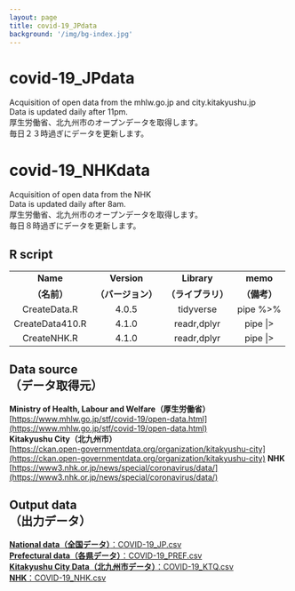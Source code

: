 ```yaml
---
layout: page
title: covid-19_JPdata
background: '/img/bg-index.jpg'
---
```


# covid-19_JPdata
Acquisition of open data from the mhlw.go.jp and city.kitakyushu.jp<br>
Data is updated daily after 11pm.<br>
厚生労働省、北九州市のオープンデータを取得します。<br>
毎日２３時過ぎにデータを更新します。

# covid-19_NHKdata
Acquisition of open data from the NHK<br>
Data is updated daily after 8am.<br>
厚生労働省、北九州市のオープンデータを取得します。<br>
毎日８時過ぎにデータを更新します。

## R script

|||||
|:---:|:---:|:---:|:---:|
|**Name**|**Version**|**Library**|**memo**|
|**（名前）**|**（バージョン）**|**（ライブラリ）**|**（備考）**|
|CreateData.R|4.0.5|tidyverse|pipe %>%|
|CreateData410.R|4.1.0|readr,dplyr|pipe \|>|
|CreateNHK.R|4.1.0|readr,dplyr|pipe \|>|NHK

## Data source<br>（データ取得元）
**Ministry of Health, Labour and Welfare（厚生労働省）**<br>[https://www.mhlw.go.jp/stf/covid-19/open-data.html](https://www.mhlw.go.jp/stf/covid-19/open-data.html) <br>
**Kitakyushu City（北九州市）**<br>[https://ckan.open-governmentdata.org/organization/kitakyushu-city](https://ckan.open-governmentdata.org/organization/kitakyushu-city)
**NHK**<br>[https://www3.nhk.or.jp/news/special/coronavirus/data/](https://www3.nhk.or.jp/news/special/coronavirus/data/)

## Output data<br>（出力データ）
[**National data（全国データ）**：COVID-19_JP.csv](https://github.com/u-10bei/covid-19_JPdata/blob/main/data/COVID-19_JP.csv)<br>
[**Prefectural data（各県データ）**：COVID-19_PREF.csv](https://github.com/u-10bei/covid-19_JPdata/blob/main/data/COVID-19_PREF.csv)<br>
[**Kitakyushu City Data（北九州市データ）**：COVID-19_KTQ.csv](https://github.com/u-10bei/covid-19_JPdata/blob/main/data/COVID-19_KTQ.csv)<br>
[**NHK**：COVID-19_NHK.csv](https://github.com/u-10bei/covid-19_JPdata/blob/main/data/COVID-19_NHK.csv)